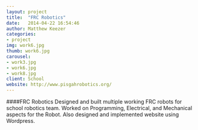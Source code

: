 ```yaml
---
layout: project
title:  "FRC Robotics"
date:   2014-04-22 16:54:46
author: Matthew Keezer
categories:
- project
img: work6.jpg
thumb: work6.jpg
carousel:
- work3.jpg
- work6.jpg
- work8.jpg
client: School
website: http://www.pisgahrobotics.org/
---
```

####FRC Robotics
Designed and built multiple working FRC robots for school
robotics team. Worked on Programming, Electrical, and
Mechanical aspects for the Robot. Also designed and 
implemented website using Wordpress.